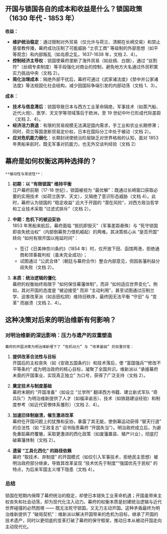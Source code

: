 ## 开国与锁国各自的成本和收益是什么？锁国政策（1630 年代 - 1853 年）
**收益：**

- **维护统治稳定**：通过限制对外贸易（仅允许与荷兰、清朝在长崎交易）和禁止基督教传播，幕府成功压制了可能威胁 “士农工商” 等级制的外部思想（如平等观念）和内部叛乱（如岛原之乱，1637-1638 年，文档 2、4）。
- **控制经济主导权**：锁国使幕府垄断了海外贸易（如丝绸、白银），通过 “丝割符”（丝绸专卖制度）等手段强化对商业的控制，避免地方大名通过外贸积累实力挑战中央（文档 2）。
- **简化治理成本**：隔绝外部干扰后，幕府可通过《武家诸法度》《禁中并公家诸法度》等法规固化社会结构，减少因国际争端引发的内部动荡（文档 1、3）。

**成本：**
- **技术与信息滞后**：锁国导致日本与西方工业革命隔绝，军事技术（如蒸汽船、近代火炮）、医学、天文学等领域落后于欧洲，至 19 世纪中叶已形成代际差距（文档 2、4）。
- **经济活力衰退**：有限的贸易规模无法满足国内需求，手工业和农业长期停滞；同时，荷兰等国垄断贸易定价权，日本在国际分工中处于被动（文档 2）。
- **应对危机能力弱化**：长期封闭使统治阶层缺乏对世界格局的认知，面对 1853 年黑船来航时，既无军事对抗能力，也无外交谈判经验（文档 2）
## 幕府是如何权衡这两种选择的？
	**被动性与渐进性**：
1. **初期：以 “有限锁国” 维持平衡**  
    江户幕府前期（17-18 世纪），锁国被视为 “最优解”：既通过长崎窗口获取必要的实用技术（如荷兰医学、天文），又隔绝了意识形态威胁（文档 4）。此时，幕府认为锁国的 “稳定收益” 远大于开国的 “潜在风险”，对西方政治哲学和工业技术采取 “过滤式排斥”（文档 2）。
    
2. **中期：危机下的被迫妥协**  
    1853 年黑船来航后，幕府面临 “抵抗即毁灭”（军事差距悬殊）与 “死守锁国即丧失统治权”（内部倒幕势力借机崛起）的两难。其决策核心从 “是否开国” 转向 “如何有限开国以拖延时间”：
    
    - 签订《日美神奈川条约》（1854 年）时，仅开放下田、函馆两港，拒绝通商和领事裁判权（虽未完全成功）；
    - 试图通过 “公武合体”（朝廷与幕府合作）整合内部意见，但因各藩利益分歧失败（文档 2）。
3. **本质：统治逻辑的僵化**  
    幕府的权衡始终局限于 “如何保住幕藩体制”，而非 “如何适应世界变化”。例如，其对开国的态度是 “被迫接受” 而非 “主动利用”，甚至试图通过压制兰学、迫害改革派（如吉田松阴）维持旧秩序，最终因无法平衡 “守旧” 与 “变革” 而崩溃（文档 2、4）。


## 这种决策对后来的明治维新有何影响？
### 对明治维新的深远影响：压力与遗产的双重塑造
	幕府的开国决策为明治维新埋下了 “危机动力” 与 “改革基础” 的双重伏笔：


1. **提供改革合法性与目标**  
    开国后的主权丧失（如《安政五国条约》）和技术落后，使 “富国强兵”“修改不平等条约” 成为明治政府的核心目标，凝聚了全国共识。维新派以 “承接幕府未竟的开国事业、实现真正独立” 为口号，获得了广泛支持（文档 2）。
    
2. **奠定技术与制度基础**  
    幕府末期的 “开国准备”（如设立 “兰学所” 翻译西方书籍、建立新式军队 “奇兵队”）为明治维新提供了人才（如福泽谕吉）、技术（如铁路建设经验）和制度参考（如近代官僚体系雏形）（文档 2、4）。
    
3. **加速旧体制崩溃，催生激进改革**  
    幕府在开国问题上的犹豫和妥协，暴露了其无能，使倒幕运动获得 “替天行道” 的合法性（如 “王政复古” 诏书指责幕府 “开国失当”）。明治政府成立后，为避免重蹈幕府覆辙，采取更激进的西化政策（如废藩置县、殖产兴业），彻底打破幕藩体制（文档 2）。
    
4. **遗留 “工具化西化” 的路径依赖**  
    幕府 “取技术、弃制度” 的开国模式（如仅引入军事技术，拒绝民主思想）被明治政府部分继承，导致其改革呈现 “技术优先于制度”“强国优先于民权” 的特点，为后来军国主义埋下隐患（文档 4）。
    

### 总结

锁国在短期内保障了幕府统治的稳定，却使日本错失工业革命机遇；开国虽带来主权丧失和社会动荡，却为现代化注入动力。幕府的权衡本质是封建统治逻辑与近代世界碰撞的必然困境 —— 既无法死守锁国，又无力主动开国。这种矛盾最终为明治维新提供了 “破局契机”：维新派以解决开国带来的危机为目标，继承了开国的技术遗产，同时以更彻底的变革打破了幕府的保守框架，推动日本从被动开国走向主动现代化。